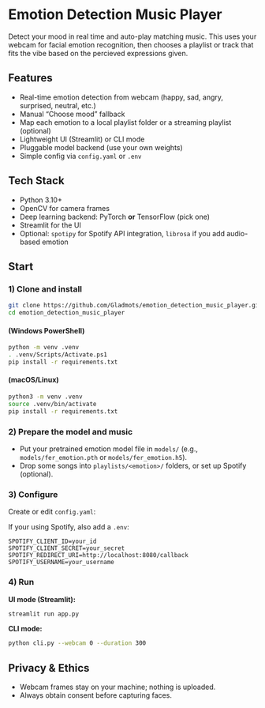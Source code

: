 # Emotion Detection Music Player

Detect your mood in real time and auto-play matching music. This uses your webcam for facial emotion recognition, then chooses a playlist or track that fits the vibe based on the percieved expressions given.

## Features

* Real-time emotion detection from webcam (happy, sad, angry, surprised, neutral, etc.)
* Manual “Choose mood” fallback
* Map each emotion to a local playlist folder or a streaming playlist (optional)
* Lightweight UI (Streamlit) or CLI mode
* Pluggable model backend (use your own weights)
* Simple config via `config.yaml` or `.env`

## Tech Stack

* Python 3.10+
* OpenCV for camera frames
* Deep learning backend: PyTorch **or** TensorFlow (pick one)
* Streamlit for the UI
* Optional: `spotipy` for Spotify API integration, `librosa` if you add audio-based emotion

## Start

### 1) Clone and install

```bash
git clone https://github.com/Gladmots/emotion_detection_music_player.git
cd emotion_detection_music_player
```
#### (Windows PowerShell)
```bash
python -m venv .venv
. .venv/Scripts/Activate.ps1
pip install -r requirements.txt
```
#### (macOS/Linux)
```bash
python3 -m venv .venv
source .venv/bin/activate
pip install -r requirements.txt
```

### 2) Prepare the model and music

* Put your pretrained emotion model file in `models/` (e.g., `models/fer_emotion.pth` or `models/fer_emotion.h5`).
* Drop some songs into `playlists/<emotion>/` folders, or set up Spotify (optional).

### 3) Configure

Create or edit `config.yaml`:

If your using Spotify, also add a `.env`:
```
SPOTIFY_CLIENT_ID=your_id
SPOTIFY_CLIENT_SECRET=your_secret
SPOTIFY_REDIRECT_URI=http://localhost:8080/callback
SPOTIFY_USERNAME=your_username
```

### 4) Run
**UI mode (Streamlit):**

```bash
streamlit run app.py
```
**CLI mode:**

```bash
python cli.py --webcam 0 --duration 300
```
## Privacy & Ethics

* Webcam frames stay on your machine; nothing is uploaded.
* Always obtain consent before capturing faces.
